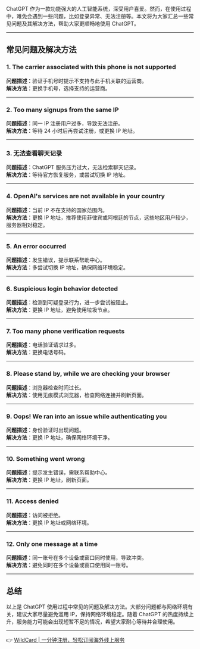 ChatGPT 作为一款功能强大的人工智能系统，深受用户喜爱。然而，在使用过程中，难免会遇到一些问题，比如登录异常、无法注册等。本文将为大家汇总一些常见问题及其解决方法，帮助大家更顺畅地使用 ChatGPT。

---

## 常见问题及解决方法

### 1. **The carrier associated with this phone is not supported**
**问题描述**：验证手机号时提示不支持与此手机关联的运营商。  
**解决方法**：更换手机号，选择支持的运营商。

---

### 2. **Too many signups from the same IP**
**问题描述**：同一 IP 注册用户过多，导致无法注册。  
**解决方法**：等待 24 小时后再尝试注册，或更换 IP 地址。

---

### 3. **无法查看聊天记录**
**问题描述**：ChatGPT 服务压力过大，无法检索聊天记录。  
**解决方法**：等待官方恢复服务，或尝试切换 IP 地址。

---

### 4. **OpenAI's services are not available in your country**
**问题描述**：当前 IP 不在支持的国家范围内。  
**解决方法**：更换 IP 地址，推荐使用菲律宾或阿根廷的节点，这些地区用户较少，服务器相对稳定。

---

### 5. **An error occurred**
**问题描述**：发生错误，提示联系帮助中心。  
**解决方法**：多尝试切换 IP 地址，确保网络环境稳定。

---

### 6. **Suspicious login behavior detected**
**问题描述**：检测到可疑登录行为，进一步尝试被阻止。  
**解决方法**：更换 IP 地址，避免使用垃圾节点。

---

### 7. **Too many phone verification requests**
**问题描述**：电话验证请求过多。  
**解决方法**：更换电话号码。

---

### 8. **Please stand by, while we are checking your browser**
**问题描述**：浏览器检查时间过长。  
**解决方法**：使用无痕模式浏览器，检查网络连接并刷新页面。

---

### 9. **Oops! We ran into an issue while authenticating you**
**问题描述**：身份验证时出现问题。  
**解决方法**：更换 IP 地址，确保网络环境干净。

---

### 10. **Something went wrong**
**问题描述**：提示发生错误，需联系帮助中心。  
**解决方法**：更换 IP 地址，刷新页面。

---

### 11. **Access denied**
**问题描述**：访问被拒绝。  
**解决方法**：更换 IP 地址或网络环境。

---

### 12. **Only one message at a time**
**问题描述**：同一账号在多个设备或窗口同时使用，导致冲突。  
**解决方法**：避免同时在多个设备或窗口使用同一账号。

---

## 总结

以上是 ChatGPT 使用过程中常见的问题及解决方法。大部分问题都与网络环境有关，建议大家尽量避免滥用 IP，保持网络环境稳定。随着 ChatGPT 的热度持续上升，服务能力可能会出现短暂不足的情况，希望大家耐心等待并合理使用。

---

👉 [WildCard | 一分钟注册，轻松订阅海外线上服务](https://bit.ly/bewildcard)